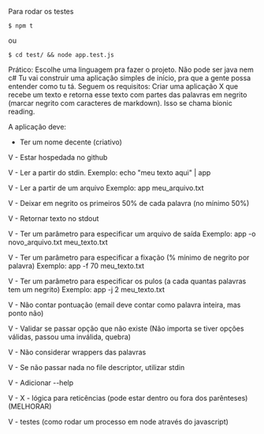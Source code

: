 Para rodar os testes

    $ npm t

ou

    $ cd test/ && node app.test.js




Prático:
Escolhe uma linguagem pra fazer o projeto. Não pode ser java nem c#
Tu vai construir uma aplicação simples de início, pra que a gente possa entender como tu tá. Seguem os requisitos:
Criar uma aplicação X que recebe um texto e retorna esse texto com partes das palavras em negrito (marcar negrito com caracteres de markdown). Isso se chama bionic reading.

A aplicação deve:

 - Ter um nome decente (criativo)

V - Estar hospedada no github

V - Ler a partir do stdin.
    Exemplo: echo "meu texto aqui" | app

V - Ler a partir de um arquivo
    Exemplo: app meu_arquivo.txt

V - Deixar em negrito os primeiros 50% de cada palavra (no mínimo 50%)

V - Retornar texto no stdout

V - Ter um parâmetro para especificar um arquivo de saída
    Exemplo: app -o novo_arquivo.txt meu_texto.txt

V - Ter um parâmetro para especificar a fixação (% mínimo de negrito por palavra)
    Exemplo: app -f 70 meu_texto.txt

V - Ter um parâmetro para especificar os pulos (a cada quantas palavras tem um negrito)
    Exemplo: app -j 2 meu_texto.txt

V - Não contar pontuação (email deve contar como palavra inteira, mas ponto não)

V - Validar se passar opção que não existe (Não importa se tiver opções válidas, passou uma inválida, quebra)

V - Não considerar wrappers das palavras

V - Se não passar nada no file descriptor, utilizar stdin

V - Adicionar --help

V - X - lógica para reticências (pode estar dentro ou fora dos parênteses) (MELHORAR)

V - testes (como rodar um processo em node através do javascript)